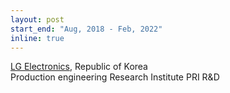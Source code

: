 ```yaml
---
layout: post
start_end: "Aug, 2018 - Feb, 2022"
inline: true
---
```


[LG Electronics](https://www.lge.com), Republic of Korea\
Production engineering Research Institute PRI
R&D 
